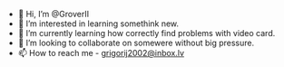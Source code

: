 - 👋 Hi, I’m @GroverII
- 👀 I’m interested in learning somethink new.
- 🌱 I’m currently learning how correctly find problems with video card.
- 💞️ I’m looking to collaborate on somewere without big pressure.
- 📫 How to reach me - grigorij2002@inbox.lv

<!---
GroverII/GroverII is a ✨ special ✨ repository because its `README.md` (this file) appears on your GitHub profile.
You can click the Preview link to take a look at your changes.
--->
